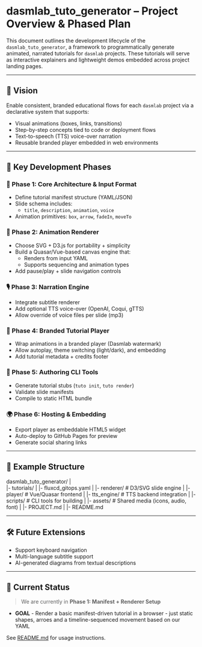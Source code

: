 # dasmlab_tuto_generator – Project Overview & Phased Plan

This document outlines the development lifecycle of the `dasmlab_tuto_generator`, a framework to programmatically generate animated, narrated tutorials for `dasmlab` projects. These tutorials will serve as interactive explainers and lightweight demos embedded across project landing pages.

---

## 🎯 Vision

Enable consistent, branded educational flows for each `dasmlab` project via a declarative system that supports:
- Visual animations (boxes, links, transitions)
- Step-by-step concepts tied to code or deployment flows
- Text-to-speech (TTS) voice-over narration
- Reusable branded player embedded in web environments

---

## 📌 Key Development Phases

### 🧱 Phase 1: Core Architecture & Input Format
- Define tutorial manifest structure (YAML/JSON)
- Slide schema includes:
  - `title`, `description`, `animation`, `voice`
- Animation primitives: `box`, `arrow`, `fadeIn`, `moveTo`

### 🧩 Phase 2: Animation Renderer
- Choose SVG + D3.js for portability + simplicity
- Build a Quasar/Vue-based canvas engine that:
  - Renders from input YAML
  - Supports sequencing and animation types
- Add pause/play + slide navigation controls

### 🎙️ Phase 3: Narration Engine
- Integrate subtitle renderer
- Add optional TTS voice-over (OpenAI, Coqui, gTTS)
- Allow override of voice files per slide (mp3)

### 📼 Phase 4: Branded Tutorial Player
- Wrap animations in a branded player (Dasmlab watermark)
- Allow autoplay, theme switching (light/dark), and embedding
- Add tutorial metadata + credits footer

### 🔁 Phase 5: Authoring CLI Tools
- Generate tutorial stubs (`tuto init`, `tuto render`)
- Validate slide manifests
- Compile to static HTML bundle

### 🌍 Phase 6: Hosting & Embedding
- Export player as embeddable HTML5 widget
- Auto-deploy to GitHub Pages for preview
- Generate social sharing links

---

## 📁 Example Structure

dasmlab_tuto_generator/
   	|  
	|- tutorials/
	|	|- fluxcd_gitops.yaml
        |
	|- renderer/ # D3/SVG slide engine
        |
	|- player/ # Vue/Quasar frontend
        |
	|- tts_engine/ # TTS backend integration
        |
	|- scripts/ # CLI tools for building
        |
	|- assets/ # Shared media (icons, audio, font)
        |
	|- PROJECT.md
        |
	|- README.md

---

## 🛠️ Future Extensions
- Support keyboard navigation
- Multi-language subtitle support
- AI-generated diagrams from textual descriptions

---

## 📅 Current Status

> We are currently in **Phase 1: Manifest + Renderer Setup**
- **GOAL** - Render a basic manifest-driven tutorial in a browser - just static shapes, arroes and a timeline-sequenced movement based on our YAML


See [README.md](./README.md) for usage instructions.
